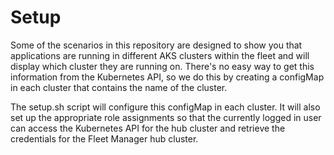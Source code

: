 # Setup

Some of the scenarios in this repository are designed to show you that applications are running in different AKS clusters within the fleet and will display which cluster they are running on. There's no easy way to get this information from the Kubernetes API, so we do this by creating a configMap in each cluster that contains the name of the cluster.

The setup.sh script will configure this configMap in each cluster. It will also set up the appropriate role assignments so that the currently logged in user can access the Kubernetes API for the hub cluster and retrieve the credentials for the Fleet Manager hub cluster.
